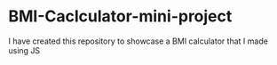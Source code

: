 # BMI-Caclculator-mini-project
I have created this repository to showcase a BMI calculator that I made using JS
